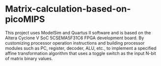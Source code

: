 # Matrix-calculation-based-on-picoMIPS
This project uses ModelSim and Quartus II software and is based on the Altera Cyclone V SoC 5CSEMA5F31C6 FPGA development board. By customizing processor operation instructions and building processor modules such as PC, register, decoder, ALU, etc., to implement a specified affine transformation algorithm that uses a toggle switch as the input N-bit of matrix binary values. 

